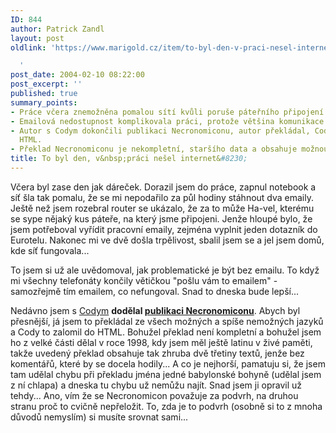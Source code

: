 ```yaml
---
ID: 844
author: Patrick Zandl
layout: post
oldlink: 'https://www.marigold.cz/item/to-byl-den-v-praci-nesel-internet

  '
post_date: 2004-02-10 08:22:00
post_excerpt: ''
published: true
summary_points:
- Práce včera znemožněna pomalou sítí kvůli poruše páteřního připojení Ha-vel.
- Emailová nedostupnost komplikovala práci, protože většina komunikace probíhá emailem.
- Autor s Codym dokončili publikaci Necronomiconu, autor překládal, Cody zalomil do
  HTML.
- Překlad Necronomiconu je nekompletní, staršího data a obsahuje možnou chybu v překladu.
title: To byl den, v&nbsp;práci nešel internet&#8230;
---
```


<p>
Včera byl zase den jak dáreček. Dorazil jsem do práce, zapnul notebook a síť šla tak pomalu, že se mi nepodařilo za půl hodiny stáhnout dva emaily. Ještě než jsem rozebral router se ukázalo, že za to může Ha-vel, kterému se sype nějaký kus páteře, na který jsme připojeni. Jenže hloupé bylo, že jsem potřeboval vyřídit pracovní emaily, zejména vyplnit jeden dotazník do Eurotelu. Nakonec mi ve dvě došla trpělivost, sbalil jsem se a jel jsem domů, kde síť fungovala... </p>

<p>
To jsem si už ale uvědomoval, jak problematické je být bez emailu. To když mi všechny telefonáty končily větičkou "pošlu vám to emailem" - samozřejmě tím emailem, co nefungoval. Snad to dneska bude lepší...</p>

<p>
Nedávno jsem s <A href="http://cody.eldar.cz/" target=_blank>Codym</A> <STRONG>dodělal </STRONG><A href="http://cody.eldar.cz/necronomicon/texty/marigold/marigold_preklad.htm" target=_blank><STRONG>publikaci Necronomiconu</STRONG></A>. Abych byl přesnější, já jsem to překládal ze všech možných a spíše nemožných jazyků a Cody to zalomil do HTML. Bohužel překlad není kompletní a bohužel jsem ho z velké části dělal v roce 1998, kdy jsem měl ještě latinu v živé paměti, takže uvedený překlad obsahuje tak zhruba dvě třetiny textů, jenže bez komentářů, které by se docela hodily... A co je nejhorší, pamatuju si, že jsem tam udělal chybu při překladu jména jedné babylonské bohyně (udělal jsem z ní chlapa) a dneska tu chybu už nemůžu najít. Snad jsem ji opravil už tehdy... Ano, vím že se Necronomicon považuje za podvrh, na druhou stranu proč to cvičně nepřeložit. To, zda je to podvrh (osobně si to z mnoha důvodů nemyslím) si musíte srovnat sami...</p>